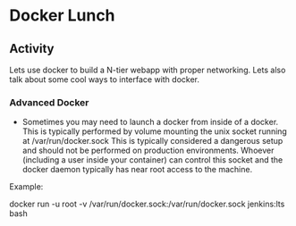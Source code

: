 # Docker Lunch

## Activity

Lets use docker to build a N-tier webapp with proper networking.  Lets also talk about some cool ways to interface with docker.


### Advanced Docker

* Sometimes you may need to launch a docker from inside of a docker.  This is typically performed by volume mounting the unix socket running at /var/run/docker.sock  This is typically considered a dangerous setup and should not be performed on production environments.  Whoever (including a user inside your container) can control this socket and the docker daemon typically has near root access to the machine.

Example:

docker run -u root -v /var/run/docker.sock:/var/run/docker.sock jenkins:lts bash

